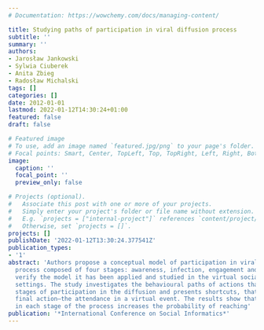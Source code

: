 ```yaml
---
# Documentation: https://wowchemy.com/docs/managing-content/

title: Studying paths of participation in viral diffusion process
subtitle: ''
summary: ''
authors:
- Jarosław Jankowski
- Sylwia Ciuberek
- Anita Zbieg
- Radosław Michalski
tags: []
categories: []
date: 2012-01-01
lastmod: 2022-01-12T14:30:24+01:00
featured: false
draft: false

# Featured image
# To use, add an image named `featured.jpg/png` to your page's folder.
# Focal points: Smart, Center, TopLeft, Top, TopRight, Left, Right, BottomLeft, Bottom, BottomRight.
image:
  caption: ''
  focal_point: ''
  preview_only: false

# Projects (optional).
#   Associate this post with one or more of your projects.
#   Simply enter your project's folder or file name without extension.
#   E.g. `projects = ["internal-project"]` references `content/project/deep-learning/index.md`.
#   Otherwise, set `projects = []`.
projects: []
publishDate: '2022-01-12T13:30:24.377541Z'
publication_types:
- '1'
abstract: 'Authors propose a conceptual model of participation in viral diffusion
  process composed of four stages: awareness, infection, engagement and action. To
  verify the model it has been applied and studied in the virtual social chat environment
  settings. The study investigates the behavioural paths of actions that reflect the
  stages of participation in the diffusion and presents shortcuts, that lead to the
  final action–the attendance in a virtual event. The results show that the participation
  in each stage of the process increases the probability of reaching'
publication: '*International Conference on Social Informatics*'
---
```

